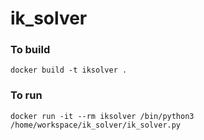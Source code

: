 # ik_solver

### To build

```
docker build -t iksolver .
```

### To run

```
docker run -it --rm iksolver /bin/python3 /home/workspace/ik_solver/ik_solver.py 
```